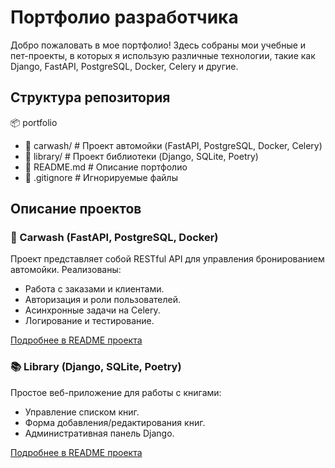 # Портфолио разработчика

Добро пожаловать в мое портфолио! Здесь собраны мои учебные и пет-проекты, в которых я использую различные технологии, такие как Django, FastAPI, PostgreSQL, Docker, Celery и другие.

## Структура репозитория

📦 portfolio
- 📂 carwash/ # Проект автомойки (FastAPI, PostgreSQL, Docker, Celery)
- 📂 library/ # Проект библиотеки (Django, SQLite, Poetry)
- 📜 README.md # Описание портфолио
- 📜 .gitignore # Игнорируемые файлы


## Описание проектов

### 🚗 Carwash (FastAPI, PostgreSQL, Docker)
Проект представляет собой RESTful API для управления бронированием автомойки. Реализованы:
- Работа с заказами и клиентами.
- Авторизация и роли пользователей.
- Асинхронные задачи на Celery.
- Логирование и тестирование.

[Подробнее в README проекта](carwash/README.md)

### 📚 Library (Django, SQLite, Poetry)
Простое веб-приложение для работы с книгами:
- Управление списком книг.
- Форма добавления/редактирования книг.
- Административная панель Django.

[Подробнее в README проекта](library/README.md)